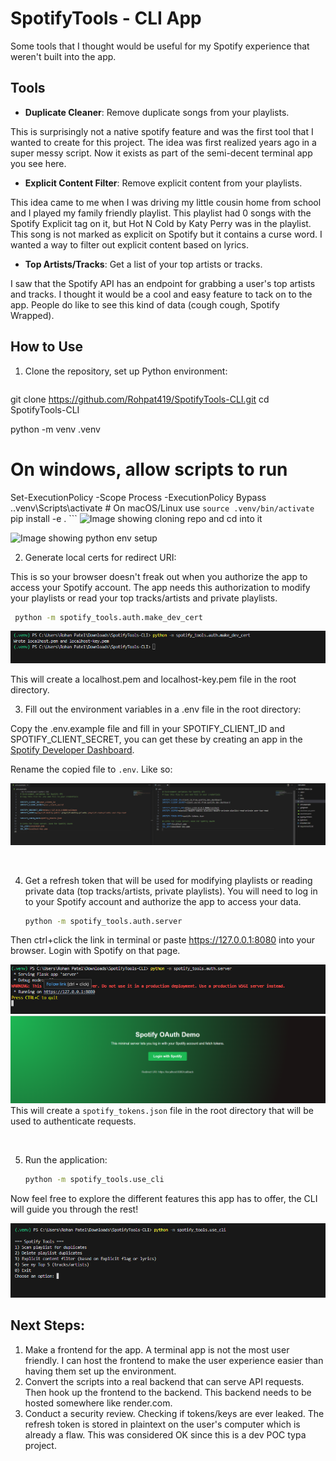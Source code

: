 # SpotifyTools - CLI App
Some tools that I thought would be useful for my Spotify experience that weren't built into the app. 

## Tools

- **Duplicate Cleaner**: Remove duplicate songs from your playlists.

This is surprisingly not a native spotify feature and was the first tool that I wanted to create for this project. The idea was first realized years ago in a super messy script. Now it exists as part of the semi-decent terminal app you see here. 


- **Explicit Content Filter**: Remove explicit content from your playlists.

This idea came to me when I was driving my little cousin home from school and I played my family friendly playlist. This playlist had 0 songs with the Spotify Explicit tag on it, but Hot N Cold by Katy Perry was in the playlist. This song is not marked as explicit on Spotify but it contains a curse word. I wanted a way to filter out explicit content based on lyrics. 


- **Top Artists/Tracks**: Get a list of your top artists or tracks.

I saw that the Spotify API has an endpoint for grabbing a user's top artists and tracks. I thought it would be a cool and easy feature to tack on to the app. People do like to see this kind of data (cough cough, Spotify Wrapped).


## How to Use


1. Clone the repository, set up Python environment:
   ```bash
git clone https://github.com/Rohpat419/SpotifyTools-CLI.git
cd SpotifyTools-CLI

python -m venv .venv
# On windows, allow scripts to run
Set-ExecutionPolicy -Scope Process -ExecutionPolicy Bypass
.\.venv\Scripts\activate # On macOS/Linux use `source .venv/bin/activate`
pip install -e .
    ```
![Image showing cloning repo and cd into it](img/cloneCd.png)

![Image showing python env setup](img/pythonSetup.png)


2. Generate local certs for redirect URI:
 
 This is so your browser doesn't freak out when you authorize the app to access your Spotify account. The app needs this authorization to modify your playlists or read your top tracks/artists and private playlists.

   ```bash
    python -m spotify_tools.auth.make_dev_cert 
   ```

![Image showing cert generation](img/devCert.png)

This will create a localhost.pem and localhost-key.pem file in the root directory. 
&nbsp;

3. Fill out the environment variables in a .env file in the root directory:

Copy the .env.example file and fill in your SPOTIFY_CLIENT_ID and SPOTIFY_CLIENT_SECRET, you can get these by creating an app in the [Spotify Developer Dashboard](https://developer.spotify.com/dashboard/applications). 

Rename the copied file to `.env`. Like so: 

![Image showing .env file comparison to .env.example file](img/realEnvChange.png)

&nbsp;

4. Get a refresh token that will be used for modifying playlists or reading private data (top tracks/artists, private playlists). You will need to log in to your Spotify account and authorize the app to access your data.

    ```bash
    python -m spotify_tools.auth.server
    ```

Then ctrl+click the link in terminal or paste https://127.0.0.1:8080 into your browser. Login with Spotify on that page. 

![Image showing running auth server command](img/terminalServer.png)
![Image showing OAuth page](img/oAuthLogin.png)
This will create a `spotify_tokens.json` file in the root directory that will be used to authenticate requests.


&nbsp;

5. Run the application: 

    ```bash
    python -m spotify_tools.use_cli
    ```

Now feel free to explore the different features this app has to offer, the CLI will guide you through the rest!

![Image showing running the CLI command](img/openCLI.png)

## Next Steps: 
1. Make a frontend for the app. A terminal app is not the most user friendly. I can host the frontend to make the user experience easier than having them set up the environment. 
2. Convert the scripts into a real backend that can serve API requests. Then hook up the frontend to the backend. This backend needs to be hosted somewhere like render.com. 
3. Conduct a security review. Checking if tokens/keys are ever leaked. The refresh token is stored in plaintext on the user's computer which is already a flaw. This was considered OK since this is a dev POC typa project. 
